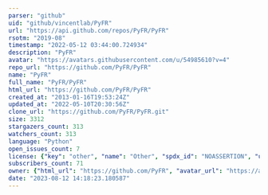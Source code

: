 ```yaml
---
parser: "github"
uid: "github/vincentlab/PyFR"
url: "https://api.github.com/repos/PyFR/PyFR"
rsotm: "2019-08"
timestamp: "2022-05-12 03:44:00.724934"
description: "PyFR"
avatar: "https://avatars.githubusercontent.com/u/54985610?v=4"
repo_url: "https://github.com/PyFR/PyFR"
name: "PyFR"
full_name: "PyFR/PyFR"
html_url: "https://github.com/PyFR/PyFR"
created_at: "2013-01-16T19:53:24Z"
updated_at: "2022-05-10T20:30:56Z"
clone_url: "https://github.com/PyFR/PyFR.git"
size: 3312
stargazers_count: 313
watchers_count: 313
language: "Python"
open_issues_count: 7
license: {"key": "other", "name": "Other", "spdx_id": "NOASSERTION", "url": null, "node_id": "MDc6TGljZW5zZTA="}
subscribers_count: 71
owner: {"html_url": "https://github.com/PyFR", "avatar_url": "https://avatars.githubusercontent.com/u/54985610?v=4", "login": "PyFR", "type": "Organization"}
date: "2023-08-12 14:18:23.180587"
---
```

